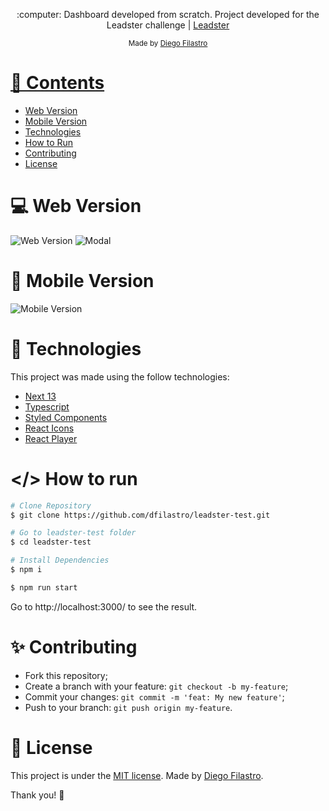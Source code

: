 <p align="center">
   :computer: Dashboard developed from scratch. Project developed for the Leadster challenge | <a href="https://leadster.com.br/">Leadster</a>
</p>
<div align="center">
  <sub> Made by
    <a href="https://github.com/dfilastro">Diego Filastro
  </sub>
</div>

# 📌 Contents

- [Web Version](#computer-web-version)
- [Mobile Version](#-mobile-version)
- [Technologies](#rocket-technologies)
- [How to Run](#-how-to-run)
- [Contributing](#sparkles-contributing)
- [License](#page_facing_up-license)

# :computer: Web Version

![Web Version](https://github.com/dfilastro/teste-teamsoft/assets/90292951/1968be9c-e22b-40ce-a6b8-d070969b1c17)
![Modal](https://github.com/dfilastro/teste-teamsoft/assets/90292951/9ce3d265-f454-4c03-8d27-97f8c34dd310)

# 📱 Mobile Version

![Mobile Version](https://github.com/dfilastro/teste-teamsoft/assets/90292951/a4b7db58-9812-4cb8-8973-c957b08cf830)

# :rocket: Technologies

This project was made using the follow technologies:

- [Next 13](https://nextjs.org/blog/next-13)
- [Typescript](https://www.typescriptlang.org/)
- [Styled Components](https://styled-components.com/)
- [React Icons](https://react-icons.github.io/react-icons/)
- [React Player](https://www.npmjs.com/package/react-player)

# </> How to run

```bash
# Clone Repository
$ git clone https://github.com/dfilastro/leadster-test.git
```

```bash
# Go to leadster-test folder
$ cd leadster-test
```

```bash
# Install Dependencies
$ npm i
```

```bash
$ npm run start
```

Go to http://localhost:3000/ to see the result.

# :sparkles: Contributing

- Fork this repository;
- Create a branch with your feature: `git checkout -b my-feature`;
- Commit your changes: `git commit -m 'feat: My new feature'`;
- Push to your branch: `git push origin my-feature`.

# :page_facing_up: License

This project is under the [MIT license](./LICENSE).
Made by [Diego Filastro](https://www.linkedin.com/in/dfilastro/).

Thank you! 🌠
